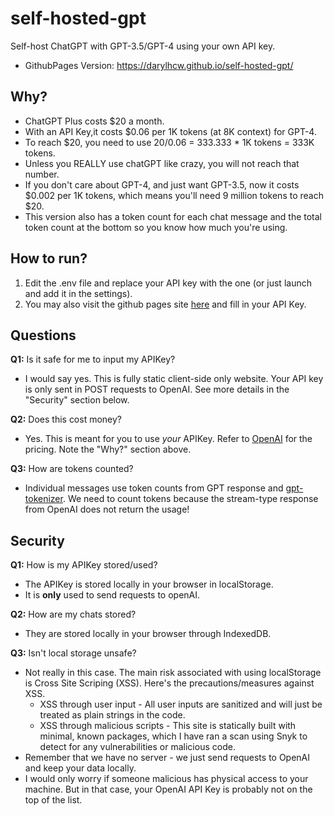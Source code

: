 # self-hosted-gpt
Self-host ChatGPT with GPT-3.5/GPT-4 using your own API key.
- GithubPages Version: https://darylhcw.github.io/self-hosted-gpt/


## Why?
- ChatGPT Plus costs $20 a month.
- With an API Key,it costs $0.06 per 1K tokens (at 8K context) for GPT-4.
- To reach $20, you need to use $20/$0.06 = 333.333 * 1K tokens = 333K tokens.
- Unless you REALLY use chatGPT like crazy, you will not reach that number.
- If you don't care about GPT-4, and just want GPT-3.5, now it costs $0.002 per 1K tokens, which means you'll need 9 million tokens to reach $20.
- This version also has a token count for each chat message and the total token count at the bottom so you know how much you're using.

## How to run?
1)  Edit the .env file and replace your API key with the one (or just launch and add it in the settings).
2)  You may also visit the github pages site [here](https://darylhcw.github.io/self-hosted-gpt/) and fill in your API Key.


## Questions
**Q1:** Is it safe for me to input my APIKey?
 - I would say yes. This is fully static client-side only website. Your API key is only sent in POST requests to OpenAI. See more details in the "Security" section below.


**Q2:** Does this cost money?
- Yes. This is meant for you to use _your_ APIKey. Refer to [OpenAI](https://openai.com/pricing) for the pricing. Note the "Why?" section above.


**Q3:** How are tokens counted?
- Individual messages use token counts from GPT response and [gpt-tokenizer](https://www.npmjs.com/package/gpt-tokenizer).
We need to count tokens because the stream-type response from OpenAI does not return the usage!


## Security
**Q1:** How is my APIKey stored/used?
- The APIKey is stored locally in your browser in localStorage.
- It is **only** used to send requests to openAI.


**Q2:** How are my chats stored?
- They are stored locally in your browser through IndexedDB.


**Q3:** Isn't local storage unsafe? 
- Not really in this case. The main risk associated with using localStorage is Cross Site Scriping (XSS). Here's the precautions/measures against XSS.
  - XSS through user input - All user inputs are sanitized and will just be treated as plain strings in the code.
  - XSS through malicious scripts - This site is statically built with minimal, known packages, which I have ran a scan using Snyk to detect for any vulnerabilities or malicious code.
- Remember that we have no server - we just send requests to OpenAI and keep your data locally.
- I would only worry if someone malicious has physical access to your machine. But in that case, your OpenAI API Key is probably not on the top of the list.

